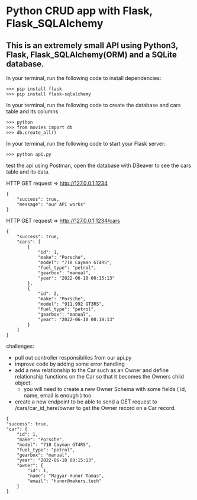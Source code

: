 # Python CRUD app with Flask, Flask_SQLAlchemy

## This is an extremely small API using Python3, Flask, Flask_SQLAlchemy(ORM) and a SQLite database.

In your terminal, run the following code to install dependencies:
```
>>> pip install flask
>>> pip install flask-sqlalchemy
```

In your terminal, run the following code to create the database and cars table and its columns
```
>>> python
>>> from movies import db
>>> db.create_all()
```

In your terminal, run the following code to start your Flask server:
```
>>> python api.py
```

test the api using Postman, open the database with DBeaver to see the cars table and its data.

HTTP GET request => http://127.0.0.1:1234
```
{
    "success": true,
    "message": "our API works"
}
```


HTTP GET request => http://127.0.0.1:1234/cars
```
{
    "success": true,
    "cars": [
        {
            "id": 1,
            "make": "Porsche",
            "model": "718 Cayman GT4RS",
            "fuel_type": "petrol",
            "gearbox": "manual",
            "year": "2022-06-10 00:15:13"
        },
        {
            "id": 2,
            "make": "Porsche",
            "model": "911.992 GT3RS",
            "fuel_type": "petrol",
            "gearbox": "manual",
            "year": "2022-06-10 00:18:13"
        }
    ]
}
```



challenges: 
* pull out controller responsibilies from our api.py
* improve code by adding some error handling
* add a new relationship to the Car such as an Owner and define relationship functions on the Car so that it becomes the Owners child object.
  * you will need to create a new Owner Schema with some fields ( id, name, email is enough ) too
* create a new endpoint to be able to send a GET request to /cars/car_id_here/owner to get the Owner record on a Car record.
```
{
"success": true,
"car": {
    "id": 1,
    "make": "Porsche",
    "model": "718 Cayman GT4RS",
    "fuel_type": "petrol",
    "gearbox": "manual",
    "year": "2022-06-10 00:15:13",
    "owner": {
        "id": 1,
        "name": "Magyar-Hunor Tamas",
        "email": "hunor@makers.tech"
    }
}
```

